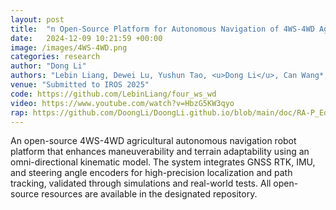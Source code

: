 ```yaml
---
layout: post
title:  "n Open-Source Platform for Autonomous Navigation of 4WS-4WD Agricultural Robots with Omni-Directional Kinematics"
date:   2024-12-09 10:21:59 +00:00
image: /images/4WS-4WD.png
categories: research
author: "Dong Li"
authors: "Lebin Liang, Dewei Lu, Yushun Tao, <u>Dong Li</u>, Can Wang*, Xinyu Wu"
venue: "Submitted to IROS 2025"
code: https://github.com/LebinLiang/four_ws_wd 
video: https://www.youtube.com/watch?v=HbzG5KW3qyo
rap: https://github.com/DoongLi/DoongLi.github.io/blob/main/doc/RA-P_Editorial_Rejection_Comments.txt
---
```


An open-source 4WS-4WD agricultural autonomous navigation robot platform that enhances maneuverability and terrain adaptability using an omni-directional kinematic model. The system integrates GNSS RTK, IMU, and steering angle encoders for high-precision localization and path tracking, validated through simulations and real-world tests. All open-source resources are available in the designated repository.
